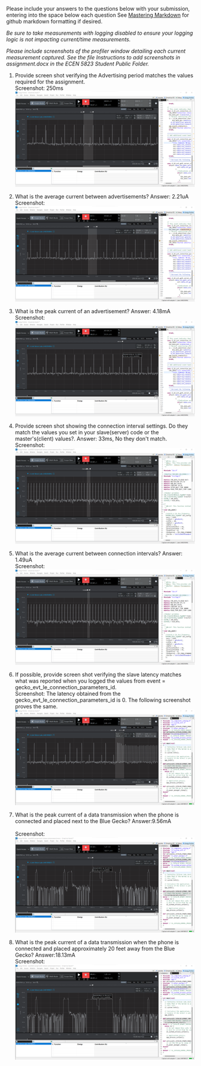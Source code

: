 Please include your answers to the questions below with your submission, entering into the space below each question
See [Mastering Markdown](https://guides.github.com/features/mastering-markdown/) for github markdown formatting if desired.

*Be sure to take measurements with logging disabled to ensure your logging logic is not impacting current/time measurements.*

*Please include screenshots of the profiler window detailing each current measurement captured.  See the file Instructions to add screenshots in assignment.docx in the ECEN 5823 Student Public Folder.*

1. Provide screen shot verifying the Advertising period matches the values required for the assignment.
   <br>Screenshot:  250ms
   ![advertising_period](../Screenshots/Assignment_5/Adv_period.png)  

2. What is the average current between advertisements?
   Answer: 2.21uA
   <br>Screenshot:  
   ![avg_current_between_advertisements](../Screenshots/Assignment_5/Avg_cur_btw_adv.png)  

3. What is the peak current of an advertisement? 
   Answer: 4.18mA
   <br>Screenshot:  
   ![peak_current_of_advertisement](../Screenshots/Assignment_5/Peak_cur_adv.png)  

4. Provide screen shot showing the connection interval settings. Do they match the values you set in your slave(server) code or the master's(client) values?.
Answer: 33ms, No they don't match.
   <br>Screenshot: 
   ![connection_interval](../Screenshots/Assignment_5/con_inv_period.png)  

5. What is the average current between connection intervals?
   Answer: 1.49uA
   <br>Screenshot:  
   ![avg_current_between_connection_intervals](../Screenshots/Assignment_5/con_avg_curr.png)  

6. If possible, provide screen shot verifying the slave latency matches what was reported when you logged the values from event = gecko_evt_le_connection_parameters_id. 
   <br>Screenshot: The latency obtained from the gecko_evt_le_connection_parameters_id is 0. The following screenshot proves the same.
   ![slave_latency](../Screenshots/Assignment_5/slave_latency.png)  

7. What is the peak current of a data transmission when the phone is connected and placed next to the Blue Gecko? 
   Answer:9.56mA  
   <br>Screenshot: 
   ![peak_current_phone_next_to](../Screenshots/Assignment_5/data_peak_curr_n.png)  
   
8. What is the peak current of a data transmission when the phone is connected and placed approximately 20 feet away from the Blue Gecko? 
   Answer:18.13mA
   <br>Screenshot:  
   ![peak_current_phone_20ft_away](../Screenshots/Assignment_5/data_peak_curr_20.png)  
   
